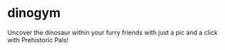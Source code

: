# dinogym

Uncover the dinosaur within your furry friends with just a pic and a click with Prehistoric Pals!

